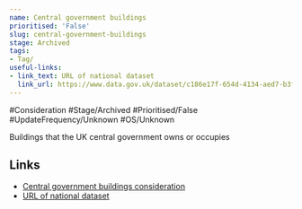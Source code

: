 ```yaml
---
name: Central government buildings
prioritised: 'False'
slug: central-government-buildings
stage: Archived
tags:
- Tag/
useful-links:
- link_text: URL of national dataset
  link_url: https://www.data.gov.uk/dataset/c186e17f-654d-4134-aed7-b3f13469546a/central-government-welsh-ministers-and-local-government-including-property-and-land
---
```


#Consideration #Stage/Archived #Prioritised/False #UpdateFrequency/Unknown #OS/Unknown

Buildings that the UK central government owns or occupies

## Links

* [Central government buildings consideration](https://design.planning.data.gov.uk/planning-consideration/central-government-buildings)
* [URL of national dataset](https://www.data.gov.uk/dataset/c186e17f-654d-4134-aed7-b3f13469546a/central-government-welsh-ministers-and-local-government-including-property-and-land)